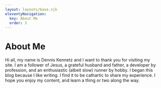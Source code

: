 ```yaml
---
layout: layouts/base.njk
eleventyNavigation:
  key: About Me
  order: 3
---
```

# About Me

Hi all, my name is Dennis Kennetz and I want to thank you for visiting my site. I am a follower of Jesus, a grateful husband and father, a developer by profession, and an enthusiastic (albeit slow) runner by hobby. I began this blog because I like writing. I find it to be cathartic to share my experience. I hope you enjoy my content, and learn a thing or two along the way.
